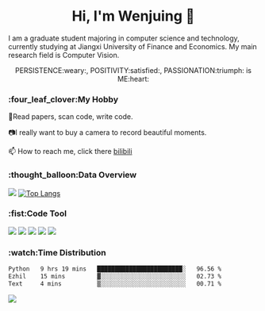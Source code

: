 <h1  align="center">Hi, I'm Wenjuing 👋</h1>

I am a graduate student majoring in computer science and technology, currently studying at Jiangxi University of Finance and Economics. My main research field is Computer Vision.


<p align="center"> PERSISTENCE:weary:, POSITIVITY:satisfied:, PASSIONATION:triumph: is ME:heart:</p>

<h3>:four_leaf_clover:My Hobby</h3>

:book:Read papers, scan code, write code.

:camera:I really want to buy a camera to record beautiful moments.

📫 How to reach me, click there [bilibili](https://space.bilibili.com/359881460)

<h3>:thought_balloon:Data Overview</h3>

![](https://github-readme-stats.vercel.app/api?username=wenjuing&theme=tokyonight)
[![Top Langs](https://github-readme-stats.vercel.app/api/top-langs/?username=anuraghazra&layout=compact)](https://github.com/anuraghazra/github-readme-stats)

<h3>:fist:Code Tool</h3>

![](https://img.shields.io/badge/Code-C-informational?style=flat&logo=C&logoColor=white&color=a8b9cc)
![](https://img.shields.io/badge/Code-Python-informational?style=flat&logo=Python&logoColor=white&color=3776ab)
![](https://img.shields.io/badge/Code-PHP-informational?style=flat&logo=php&logoColor=white&color=777bb4)
![](https://img.shields.io/badge/Editor-VScode-informational?style=flat&logo=Visual–Studio–Code&logoColor=white&color=007acc)
![](https://img.shields.io/badge/Editor-IntelliJIDEA-informational?style=flat&logo=<LOGO_NAME>&logoColor=white&color=000000)

<h3>:watch:Time Distribution</h3>

<!--START_SECTION:waka-->

```txt
Python   9 hrs 19 mins   ████████████████████████░   96.56 %
Ezhil    15 mins         ▓░░░░░░░░░░░░░░░░░░░░░░░░   02.73 %
Text     4 mins          ▒░░░░░░░░░░░░░░░░░░░░░░░░   00.71 %
```

<!--END_SECTION:waka-->

![](https://visitor-badge.glitch.me/badge?page_id=wenjuing.readme)

